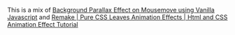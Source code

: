 This is a mix of [Background Parallax Effect on Mousemove using Vanilla Javascript](https://www.youtube.com/watch?v=dqzZ0SbSgHY) and [Remake | Pure CSS Leaves Animation Effects | Html and CSS Animation Effect Tutorial](https://www.youtube.com/watch?v=FAF6iy2eUyw&feature=youtu.be)